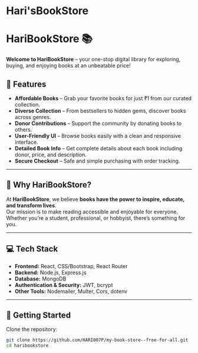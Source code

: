 # Hari'sBookStore
# HariBookStore 📚

**Welcome to HariBookStore** – your one-stop digital library for exploring, buying, and enjoying books at an unbeatable price!  



## 🌟 Features

- **Affordable Books** – Grab your favorite books for just ₹1 from our curated collection.  
- **Diverse Collection** – From bestsellers to hidden gems, discover books across genres.  
- **Donor Contributions** – Support the community by donating books to others.  
- **User-Friendly UI** – Browse books easily with a clean and responsive interface.  
- **Detailed Book Info** – Get complete details about each book including donor, price, and description.  
- **Secure Checkout** – Safe and simple purchasing with order tracking.  

---

## 📖 Why HariBookStore?

At **HariBookStore**, we believe **books have the power to inspire, educate, and transform lives**.  
Our mission is to make reading accessible and enjoyable for everyone. Whether you’re a student, professional, or hobbyist, there’s something for you.

---



## 💻 Tech Stack

- **Frontend:** React, CSS/Bootstrap, React Router  
- **Backend:** Node.js, Express.js  
- **Database:** MongoDB  
- **Authentication & Security:** JWT, bcrypt  
- **Other Tools:** Nodemailer, Multer, Cors, dotenv  

---

## 🚀 Getting Started

Clone the repository:

```bash
git clone https://github.com/HARI007P/my-book-store--free-for-all.git
cd haribookstore
